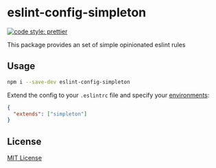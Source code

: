 # eslint-config-simpleton
[![code style: prettier](https://img.shields.io/badge/code_style-prettier-ff69b4.svg?style=flat-square)](https://github.com/prettier/prettier)

This package provides an set of simple opinionated eslint rules

## Usage
```sh
npm i --save-dev eslint-config-simpleton
```

Extend the config to your `.eslintrc` file and specify your
[environments](https://eslint.org/docs/user-guide/configuring#specifying-environments):

```json
{
  "extends": ["simpleton"]
}
```

## License
[MIT License](LICENSE)
